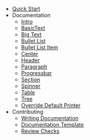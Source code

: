 - [Quick Start](quick-start.md)
- Documentation
  - [Intro](docs/intro.md)
  - [BasicText](docs/basictext-printer.md)
  - [Big Text](docs/bigtext-printer.md)
  - [Bullet List](docs/bulletlist-printer.md)
  - [Bullet List Item](docs/bulletlistitem.md)
  - [Center](docs/center-printer.md)
  - [Header](docs/header-printer.md)
  - [Paragraph](docs/paragraph-printer.md)
  - [Progressbar](docs/progressbar-printer.md)
  - [Section](docs/section-printer.md)
  - [Spinner](docs/spinner-printer.md)
  - [Table](docs/table-printer.md)
  - [Tree](docs/tree-printer.md)
  - [Override Default Printer](docs/override-default-printer.md)
- Contributing
  - [Writing Documentation](contributing/writing-documentation.md)
  - [Documentation Template](contributing/writing-documentation-template.md)
  - [Review Checks](contributing/review-checks.md)